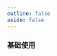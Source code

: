```yaml
---
outline: false
aside: false
---
```


<custom-h5-demo comp="hl-h5-list" title="列表">

### 基础使用

</custom-h5-demo>
